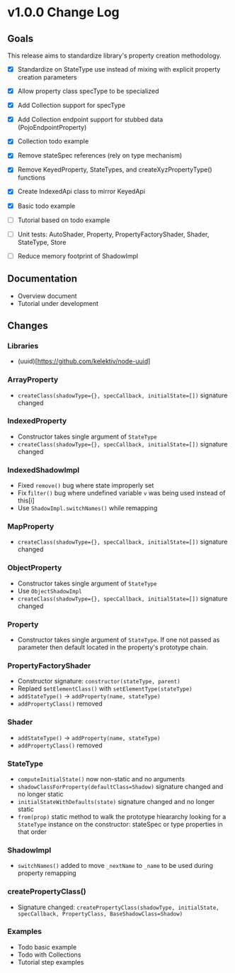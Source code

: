 # v1.0.0 Change Log

## Goals

This release aims to standardize library's property creation methodology.

* [x] Standardize on StateType use instead of mixing with explicit property creation parameters
* [x] Allow property class specType to be specialized
* [x] Add Collection support for specType
* [x] Add Collection endpoint support for stubbed data (PojoEndpointProperty)
* [x] Collection todo example
* [x] Remove stateSpec references (rely on type mechanism)
* [x] Remove KeyedProperty, StateTypes, and createXyzPropertyType() functions
* [x] Create IndexedApi class to mirror KeyedApi
* [x] Basic todo example
* [ ] Tutorial based on todo example
* [ ] Unit tests: AutoShader, Property, PropertyFactoryShader, Shader, StateType, Store
* [ ] Reduce memory footprint of ShadowImpl


## Documentation

* Overview document
* Tutorial under development


## Changes


### Libraries

* (uuid)[https://github.com/kelektiv/node-uuid]


### ArrayProperty

* `createClass(shadowType={}, specCallback, initialState=[])` signature changed


### IndexedProperty

* Constructor takes single argument of `StateType`
* `createClass(shadowType={}, specCallback, initialState=[])` signature changed


### IndexedShadowImpl

* Fixed `remove()` bug where state improperly set
* Fix f`ilter()` bug where undefined variable `v` was being used instead of this[i]
* Use `ShadowImpl.switchNames()` while remapping


### MapProperty

* `createClass(shadowType={}, specCallback, initialState=[])` signature changed


### ObjectProperty

* Constructor takes single argument of `StateType`
* Use `ObjectShadowImpl`
* `createClass(shadowType={}, specCallback, initialState=[])` signature changed


### Property

* Constructor takes single argument of `StateType`. If one not passed as parameter then default located in the property's prototype chain.


### PropertyFactoryShader

* Constructor signature: `constructor(stateType, parent)`
* Replaed s`etElementClass()` with `setElementType(stateType)`
* `addStateType()` -> `addProperty(name, stateType)`
* `addPropertyClass()` removed


### Shader

* `addStateType()` -> `addProperty(name, stateType)`
* `addPropertyClass()` removed


### StateType

* `computeInitialState()` now non-static and no arguments
* `shadowClassForProperty(defaultClass=Shadow)` signature changed and no longer static
* `initialStateWithDefaults(state)` signature changed and no longer static
* `from(prop)` static method to walk the prototype hieararchy looking for a `StateType` instance on the constructor: stateSpec or type properties in that order


### ShadowImpl

* `switchNames()` added to move `_nextName` to `_name` to be used during property remapping


### createPropertyClass()

* Signature changed: `createPropertyClass(shadowType, initialState, specCallback, PropertyClass, BaseShadowClass=Shadow)`


### Examples

* Todo basic example
* Todo with Collections
* Tutorial step examples


